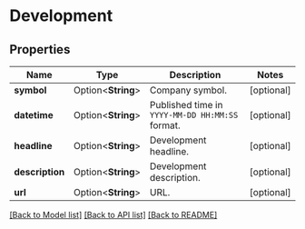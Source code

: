 # Development

## Properties

Name | Type | Description | Notes
------------ | ------------- | ------------- | -------------
**symbol** | Option<**String**> | Company symbol. | [optional]
**datetime** | Option<**String**> | Published time in <code>YYYY-MM-DD HH:MM:SS</code> format. | [optional]
**headline** | Option<**String**> | Development headline. | [optional]
**description** | Option<**String**> | Development description. | [optional]
**url** | Option<**String**> | URL. | [optional]

[[Back to Model list]](../README.md#documentation-for-models) [[Back to API list]](../README.md#documentation-for-api-endpoints) [[Back to README]](../README.md)


